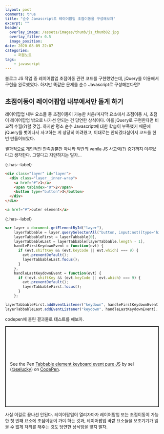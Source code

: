 ```yaml
---
layout: post
comments: true
title: "순수 Javascript로 레이어팝업 초점이동을 구성해보자"
excerpt: ""
header:
  overlay_image: /assets/images/thumb/js_thumb02.jpg
  overlay_filter: 0.5
  image_position:
date: 2020-08-09 22:07
categories:
    - 퍼블노트
tags:
    - javascript
---
```


블로그 JS 작업 중 레이어팝업 초점이동 관련 코드를 구현했었는데, jQuery를 이용해서 구현을 완료했었다. 하지만 똑같은 문제를 순수 Javascript로 구성해본다면?

## 초점이동이 레이어팝업 내부에서만 돌게 하기

레이어팝업 내부 요소들 중 초점이동이 가능한 처음/마지막 요소에서 초점이동 시, 초점이 레이어팝업 밖으로 나가선 안되는 건 당연한 상식이다. 이를 jQuery로 구현한다면 비교적 수월(?)할 것임. 하지만 평소 순수 Javascript에 대한 학습이 부족했기 때문에 jQuery를 벗어나서 사고하는 게 상당히 어려웠고, 이대로는 안되겠다싶어서 코드를 한번 만들어보았다.

결과적으로 개인적인 만족감뿐만 아니라 약간의 vanila JS 사고력(?) 증가까지 이루었다고 생각한다. 그렇다고 자만하지는 말자...

{:.has--label}
```html
<div class="layer" id="layer">
  <div class="layer__inner-wrap">
    <a href="#">1</a>
    <span tabindex="0">2</span>
    <button type="button">3</button>
  </div>
</div>

<a href="#">outer element</a>
```

{:.has--label}
```javascript
var layer = document.getElementById("layer"),
    layerTabbable = layer.querySelectorAll("button, input:not([type='hidden']), select, textarea, [href], [tabindex]:not([tabindex='-1'])"),
    layerTabbableFirst = layerTabbable[0],
    layerTabbableLast = layerTabbable[layerTabbable.length - 1],
    handleFirstKeydownEvent = function(evt) {
      if (evt.shiftKey && (evt.keyCode || evt.which) === 9) {
        evt.preventDefault();
        layerTabbableLast.focus();
      }
    },
    handleLastKeydownEvent = function(evt) {
      if (!evt.shiftKey && (evt.keyCode || evt.which) === 9) {
        evt.preventDefault();
        layerTabbableFirst.focus();
      }
    };

layerTabbableFirst.addEventListener("keydown", handleFirstKeydownEvent);
layerTabbableLast.addEventListener("keydown", handleLastKeydownEvent);
```

codepen에 올린 결과물로 테스트를 해보자.

<p class="codepen" data-height="265" data-theme-id="default" data-default-tab="js,result" data-user="selucky" data-slug-hash="vYGOgZB" style="height: 265px; box-sizing: border-box; display: flex; align-items: center; justify-content: center; border: 2px solid; margin: 1em 0; padding: 1em;" data-pen-title="Tabbable element keyboard event pure JS">
  <span>See the Pen <a href="https://codepen.io/selucky/pen/vYGOgZB">
  Tabbable element keyboard event pure JS</a> by sel (<a href="https://codepen.io/selucky">@selucky</a>)
  on <a href="https://codepen.io">CodePen</a>.</span>
</p>
<script async src="https://static.codepen.io/assets/embed/ei.js"></script>

사실 이걸로 끝나선 안된다. 레이어팝업이 열리자마자 레이어팝업 또는 초점이동이 가능한 첫 번째 요소에 초점이동이 가야 하는 것과, 레이어팝업 바깥 요소들을 보조기기가 읽을 수 없게 처리를 해주는 것도 당연한 상식임을 잊지 말자.